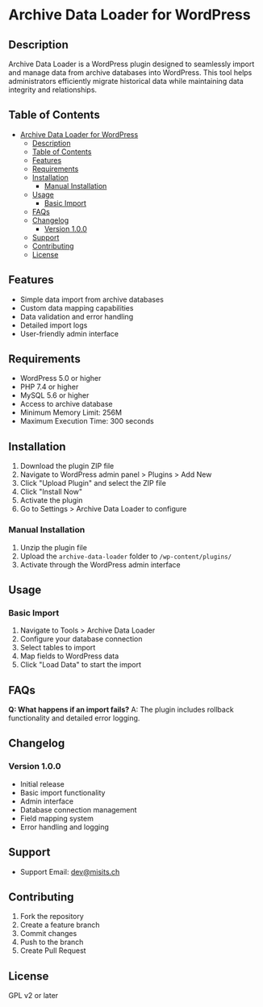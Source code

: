 # Archive Data Loader for WordPress

## Description

Archive Data Loader is a WordPress plugin designed to seamlessly import and manage data from archive databases into WordPress. This tool helps administrators efficiently migrate historical data while maintaining data integrity and relationships.

## Table of Contents

- [Archive Data Loader for WordPress](#archive-data-loader-for-wordpress)
  - [Description](#description)
  - [Table of Contents](#table-of-contents)
  - [Features](#features)
  - [Requirements](#requirements)
  - [Installation](#installation)
    - [Manual Installation](#manual-installation)
  - [Usage](#usage)
    - [Basic Import](#basic-import)
  - [FAQs](#faqs)
  - [Changelog](#changelog)
    - [Version 1.0.0](#version-100)
  - [Support](#support)
  - [Contributing](#contributing)
  - [License](#license)

## Features

- Simple data import from archive databases
- Custom data mapping capabilities
- Data validation and error handling
- Detailed import logs
- User-friendly admin interface

## Requirements

- WordPress 5.0 or higher
- PHP 7.4 or higher
- MySQL 5.6 or higher
- Access to archive database
- Minimum Memory Limit: 256M
- Maximum Execution Time: 300 seconds

## Installation

1. Download the plugin ZIP file
2. Navigate to WordPress admin panel > Plugins > Add New
3. Click "Upload Plugin" and select the ZIP file
4. Click "Install Now"
5. Activate the plugin
6. Go to Settings > Archive Data Loader to configure

### Manual Installation

1. Unzip the plugin file
2. Upload the `archive-data-loader` folder to `/wp-content/plugins/`
3. Activate through the WordPress admin interface

## Usage

### Basic Import

1. Navigate to Tools > Archive Data Loader
2. Configure your database connection
3. Select tables to import
4. Map fields to WordPress data
5. Click "Load Data" to start the import

## FAQs

**Q: What happens if an import fails?**
A: The plugin includes rollback functionality and detailed error logging.

## Changelog

### Version 1.0.0

- Initial release
- Basic import functionality
- Admin interface
- Database connection management
- Field mapping system
- Error handling and logging

## Support

- Support Email: [dev@misits.ch](mailto:dev@misits.ch)

## Contributing

1. Fork the repository
2. Create a feature branch
3. Commit changes
4. Push to the branch
5. Create Pull Request

## License

GPL v2 or later
